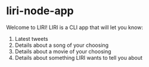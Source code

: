 # liri-node-app
Welcome to LIRI! LIRI is a CLI app that will let you know:
1. Latest tweets
2. Details about a song of your choosing
3. Details about a movie of your choosing
4. Details about something LIRI wants to tell you about

